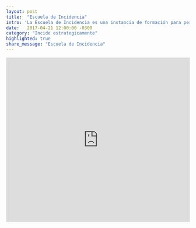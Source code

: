 ```yaml
---
layout: post
title:  "Escuela de Incidencia"
intro: 'La Escuela de Incidencia es una instancia de formación para personas con interés en promover cambios sociales a través de la incidencia en políticas públicas. Esto lo hacemos transfiriendo la metodología LabCívico y herramientas de facilitación para fomentar el liderazgo colaborativo y participativo de las nuevas generaciones.'
date:   2017-04-21 12:00:00 -0300
category: "Incide estrategicamente"
highlighted: true
share_message: "Escuela de Incidencia"
---
```


<iframe width="100%" height="450" src="https://www.youtube.com/embed/pjhujdZiGfg" frameborder="0" allow="autoplay; encrypted-media" allowfullscreen></iframe>
